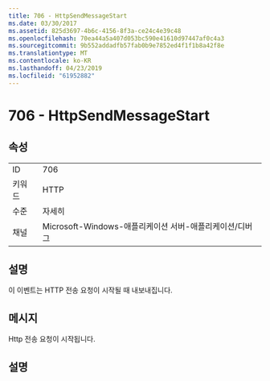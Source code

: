 ```yaml
---
title: 706 - HttpSendMessageStart
ms.date: 03/30/2017
ms.assetid: 825d3697-4b6c-4156-8f3a-ce24c4e39c48
ms.openlocfilehash: 70ea44a5a407d053bc590e41610d97447af0c4a3
ms.sourcegitcommit: 9b552addadfb57fab0b9e7852ed4f1f1b8a42f8e
ms.translationtype: MT
ms.contentlocale: ko-KR
ms.lasthandoff: 04/23/2019
ms.locfileid: "61952882"
---
```

# <a name="706---httpsendmessagestart"></a>706 - HttpSendMessageStart
## <a name="properties"></a>속성  
  
|||  
|-|-|  
|ID|706|  
|키워드|HTTP|  
|수준|자세히|  
|채널|Microsoft-Windows-애플리케이션 서버-애플리케이션/디버그|  
  
## <a name="description"></a>설명  
 이 이벤트는 HTTP 전송 요청이 시작될 때 내보내집니다.  
  
## <a name="message"></a>메시지  
 Http 전송 요청이 시작됩니다.  
  
## <a name="details"></a>설명
